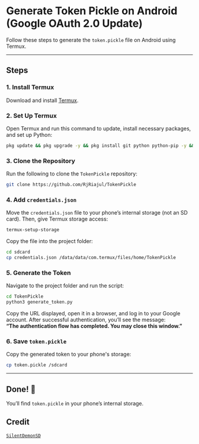 # Generate Token Pickle on Android (Google OAuth 2.0 Update)

Follow these steps to generate the `token.pickle` file on Android using Termux.

---

## Steps

### 1. Install Termux  
Download and install [Termux](https://github.com/termux/termux-app/releases).  

### 2. Set Up Termux  
Open Termux and run this command to update, install necessary packages, and set up Python:

```bash
pkg update && pkg upgrade -y && pkg install git python python-pip -y && python -m pip install --upgrade pip && pip install google-api-python-client google-auth-httplib2 google-auth-oauthlib
```

### 3. Clone the Repository  
Run the following to clone the `TokenPickle` repository:

```bash
git clone https://github.com/RjRiajul/TokenPickle
```

### 4. Add `credentials.json`  
Move the `credentials.json` file to your phone’s internal storage (not an SD card). Then, give Termux storage access:

```bash
termux-setup-storage
```

Copy the file into the project folder:

```bash
cd sdcard
cp credentials.json /data/data/com.termux/files/home/TokenPickle
```

### 5. Generate the Token  
Navigate to the project folder and run the script:

```bash
cd TokenPickle
python3 generate_token.py
```

Copy the URL displayed, open it in a browser, and log in to your Google account. After successful authentication, you’ll see the message:  
**“The authentication flow has completed. You may close this window.”**

### 6. Save `token.pickle`  
Copy the generated token to your phone's storage:

```bash
cp token.pickle /sdcard
```

---

## Done! 🎉  
You’ll find `token.pickle` in your phone’s internal storage.  


## Credit

[`SilentDemonSD`](https://github.com/SilentDemonSD)
